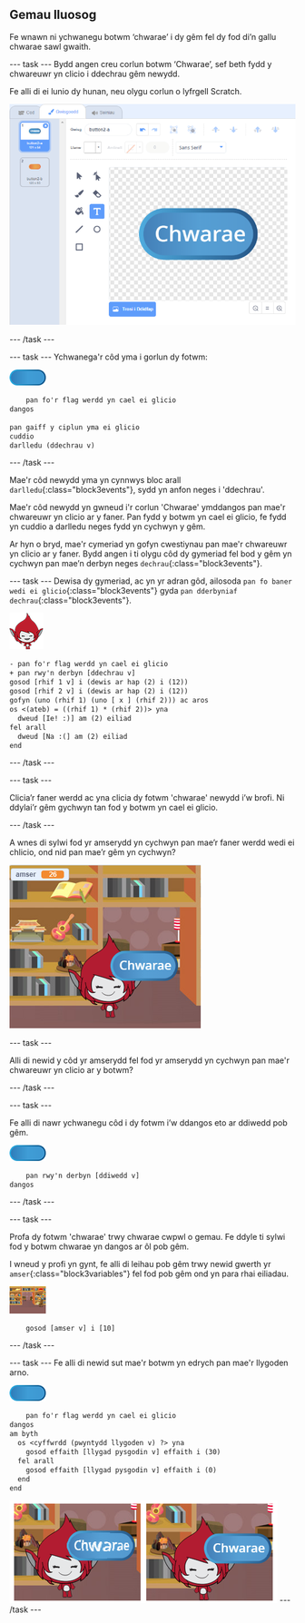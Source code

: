 ## Gemau lluosog

Fe wnawn ni ychwanegu botwm ‘chwarae’ i dy gêm fel dy fod di’n gallu chwarae sawl gwaith.

--- task --- Bydd angen creu corlun botwm ‘Chwarae’, sef beth fydd y chwareuwr yn clicio i ddechrau gêm newydd.

Fe alli di ei lunio dy hunan, neu olygu corlun o lyfrgell Scratch.

![Llun o'r botwm chwarae](images/brain-play.png)

--- /task ---

--- task --- Ychwanega'r côd yma i gorlun dy fotwm:

![Corlun botwm](images/button-sprite.png)

```blocks3
    pan fo'r flag werdd yn cael ei glicio
dangos

pan gaiff y ciplun yma ei glicio
cuddio
darlledu (ddechrau v)
```

--- /task ---

Mae'r côd newydd yma yn cynnwys bloc arall `darlledu`{:class="block3events"}, sydd yn anfon neges i 'ddechrau'.

Mae'r côd newydd yn gwneud i'r corlun 'Chwarae' ymddangos pan mae'r chwareuwr yn clicio ar y faner. Pan fydd y botwm yn cael ei glicio, fe fydd yn cuddio a darlledu neges fydd yn cychwyn y gêm.

Ar hyn o bryd, mae'r cymeriad yn gofyn cwestiynau pan mae'r chwareuwr yn clicio ar y faner. Bydd angen i ti olygu côd dy gymeriad fel bod y gêm yn cychwyn pan mae’n derbyn neges `dechrau`{:class="block3events"}.

--- task --- Dewisa dy gymeriad, ac yn yr adran gôd, ailosoda `pan fo baner wedi ei glicio`{:class="block3events"} gyda `pan dderbyniaf dechrau`{:class="block3events"}.

![Corlun cymeriad](images/giga-sprite.png)

```blocks3
- pan fo'r flag werdd yn cael ei glicio
+ pan rwy'n derbyn [ddechrau v]
gosod [rhif 1 v] i (dewis ar hap (2) i (12))
gosod [rhif 2 v] i (dewis ar hap (2) i (12))
gofyn (uno (rhif 1) (uno [ x ] (rhif 2))) ac aros
os <(ateb) = ((rhif 1) * (rhif 2))> yna 
  dweud [Ie! :)] am (2) eiliad
fel arall 
  dweud [Na :(] am (2) eiliad
end
```

--- /task ---

--- task ---

Clicia’r faner werdd ac yna clicia dy fotwm 'chwarae' newydd i’w brofi. Ni ddylai’r gêm gychwyn tan fod y botwm yn cael ei glicio.

--- /task ---

A wnes di sylwi fod yr amserydd yn cychwyn pan mae’r faner werdd wedi ei chlicio, ond nid pan mae’r gêm yn cychwyn?

![Amserydd wedi dechrau](images/brain-timer-bug.png)

--- task ---

Alli di newid y côd yr amserydd fel fod yr amserydd yn cychwyn pan mae'r chwareuwr yn clicio ar y botwm?

--- /task ---

--- task ---

Fe alli di nawr ychwanegu côd i dy fotwm i’w ddangos eto ar ddiwedd pob gêm.

![Corlun botwm](images/button-sprite.png)

```blocks3
    pan rwy'n derbyn [ddiwedd v]
dangos
```

--- /task ---

--- task ---

Profa dy fotwm 'chwarae' trwy chwarae cwpwl o gemau. Fe ddyle ti sylwi fod y botwm chwarae yn dangos ar ôl pob gêm.

I wneud y profi yn gynt, fe alli di leihau pob gêm trwy newid gwerth yr `amser`{:class="block3variables"} fel fod pob gêm ond yn para rhai eiliadau.

![Llwyfan](images/stage-sprite.png)

```blocks3
    gosod [amser v] i [10]
```

--- /task ---

--- task --- Fe alli di newid sut mae'r botwm yn edrych pan mae'r llygoden arno.

![Botwm](images/button-sprite.png)

```blocks3
    pan fo'r flag werdd yn cael ei glicio
dangos
am byth 
  os <cyffwrdd (pwyntydd llygoden v) ?> yna 
    gosod effaith [llygad pysgodin v] effaith i (30)
  fel arall 
    gosod effaith [llygad pysgodin v] effaith i (0)
  end
end
```

![sgrinlun](images/brain-fisheye.png) --- /task ---
